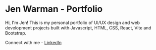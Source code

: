 # Jen Warman - Portfolio

Hi, I'm Jen! This is my personal portfolio of UI/UX design and web development projects built with Javascript, HTML, CSS, React, Vite and Bootstrap. 

Connect with me - [LinkedIn](https://www.linkedin.com/in/jen-warman-38198a172/) 

